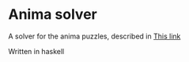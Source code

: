 # Anima solver
A solver for the anima puzzles, described in
[This link](https://davidkoloski.me/blog/intelligent-brute-forcing/)

Written in haskell



